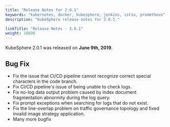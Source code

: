 ```yaml
---
title: "Release Notes for 2.0.1"
keywords: "kubernetes, docker, kubesphere, jenkins, istio, prometheus"
description: "KubeSphere release notes for 2.0.1."

linkTitle: "Release Notes - 2.0.1"
weight: 18600
---
```


KubeSphere 2.0.1 was released on **June 9th, 2019**.

## Bug Fix

- Fix the issue that CI/CD pipeline cannot recognize correct special characters in the code branch.
- Fix CI/CD pipeline's issue of being unable to check logs.
- Fix no-log data output problem caused by index document fragmentation abnormity during the log query.
- Fix prompt exceptions when searching for logs that do not exist.
- Fix the line-overlap problem on traffic governance topology and fixed invalid image strategy application.
- Many more bugfix
